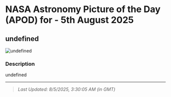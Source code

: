 
# NASA Astronomy Picture of the Day (APOD) for - 5th August 2025
## undefined

![undefined](undefined)

### Description
undefined

---
> _Last Updated: 8/5/2025, 3:30:05 AM (in GMT)_
